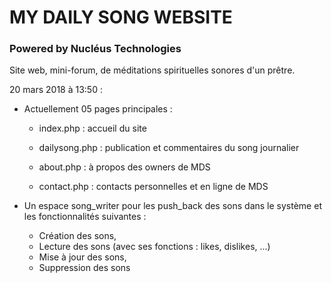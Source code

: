 # MY DAILY SONG WEBSITE

### Powered by Nucléus Technologies



Site web, mini-forum, de méditations spirituelles sonores d'un prêtre.

20 mars 2018 à 13:50 :

- Actuellement 05 pages principales :

  - index.php : accueil du site

  - dailysong.php : publication et commentaires du song journalier

  - about.php : à propos des owners de MDS

  - contact.php : contacts personnelles et en ligne de MDS

- ​Un espace song_writer pour les push_back des sons dans le système et les fonctionnalités suivantes : 
  - Création des sons,
  - Lecture des sons (avec ses fonctions : likes, dislikes, ...)
  - Mise à jour des sons,
  - Suppression des sons
